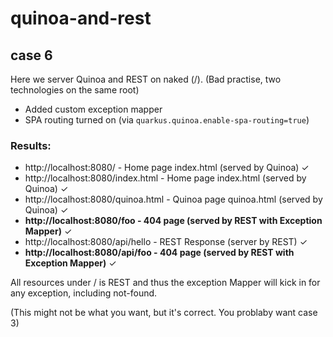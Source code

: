 # quinoa-and-rest

## case 6 

Here we server Quinoa and REST on naked (/). (Bad practise, two technologies on the same root)
- Added custom exception mapper
- SPA routing turned on (via `quarkus.quinoa.enable-spa-routing=true`)

### Results:

- http://localhost:8080/ - Home page index.html (served by Quinoa) &check;
- http://localhost:8080/index.html - Home page index.html (served by Quinoa) &check;
- http://localhost:8080/quinoa.html - Quinoa page quinoa.html (served by Quinoa) &check;
- **http://localhost:8080/foo - 404 page (served by REST with Exception Mapper)** &check;
- http://localhost:8080/api/hello - REST Response (server by REST) &check;
- **http://localhost:8080/api/foo - 404 page (served by REST with Exception Mapper)** &check;

All resources under / is REST and thus the exception Mapper will kick in for any exception, including not-found. 

(This might not be what you want, but it's correct. You problaby want case 3)
